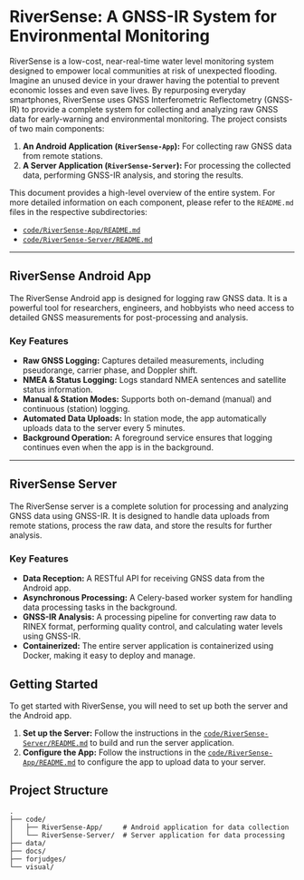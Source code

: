 # RiverSense: A GNSS-IR System for Environmental Monitoring

RiverSense is a low-cost, near-real-time water level monitoring system designed to empower local communities at risk of unexpected flooding. Imagine an unused device in your drawer having the potential to prevent economic losses and even save lives. By repurposing everyday smartphones, RiverSense uses GNSS Interferometric Reflectometry (GNSS-IR) to provide a complete system for collecting and analyzing raw GNSS data for early-warning and environmental monitoring. The project consists of two main components:

1.  **An Android Application (`RiverSense-App`):** For collecting raw GNSS data from remote stations.
2.  **A Server Application (`RiverSense-Server`):** For processing the collected data, performing GNSS-IR analysis, and storing the results.

This document provides a high-level overview of the entire system. For more detailed information on each component, please refer to the `README.md` files in the respective subdirectories:

-   [`code/RiverSense-App/README.md`](code/RiverSense-App/README.md)
-   [`code/RiverSense-Server/README.md`](code/RiverSense-Server/README.md)

---

## RiverSense Android App

The RiverSense Android app is designed for logging raw GNSS data. It is a powerful tool for researchers, engineers, and hobbyists who need access to detailed GNSS measurements for post-processing and analysis.

### Key Features

-   **Raw GNSS Logging:** Captures detailed measurements, including pseudorange, carrier phase, and Doppler shift.
-   **NMEA & Status Logging:** Logs standard NMEA sentences and satellite status information.
-   **Manual & Station Modes:** Supports both on-demand (manual) and continuous (station) logging.
-   **Automated Data Uploads:** In station mode, the app automatically uploads data to the server every 5 minutes.
-   **Background Operation:** A foreground service ensures that logging continues even when the app is in the background.

---

## RiverSense Server

The RiverSense server is a complete solution for processing and analyzing GNSS data using GNSS-IR. It is designed to handle data uploads from remote stations, process the raw data, and store the results for further analysis.

### Key Features

-   **Data Reception:** A RESTful API for receiving GNSS data from the Android app.
-   **Asynchronous Processing:** A Celery-based worker system for handling data processing tasks in the background.
-   **GNSS-IR Analysis:** A processing pipeline for converting raw data to RINEX format, performing quality control, and calculating water levels using GNSS-IR.
-   **Containerized:** The entire server application is containerized using Docker, making it easy to deploy and manage.

## Getting Started

To get started with RiverSense, you will need to set up both the server and the Android app.

1.  **Set up the Server:** Follow the instructions in the [`code/RiverSense-Server/README.md`](code/RiverSense-Server/README.md) to build and run the server application.
2.  **Configure the App:** Follow the instructions in the [`code/RiverSense-App/README.md`](code/RiverSense-App/README.md) to configure the app to upload data to your server.

## Project Structure

```
.
├── code/
│   ├── RiverSense-App/     # Android application for data collection
│   └── RiverSense-Server/  # Server application for data processing
├── data/
├── docs/
├── forjudges/
└── visual/
```
